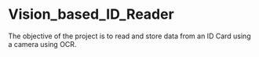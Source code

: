 # Vision_based_ID_Reader

The objective of the project is to read and store data from an ID Card using a camera using OCR. 
